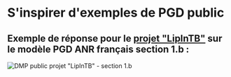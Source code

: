 # S'inspirer d'exemples de PGD public

## Exemple de réponse pour le [projet "LipInTB"](https://dmp.opidor.fr/plans/4624/export.pdf) sur le modèle PGD ANR français section 1.b :

![DMP public projet "LipInTB" - section 1.b](<../.gitbook/assets/Capture d’écran 2022-04-20 à 17.12.15.png>)

##
